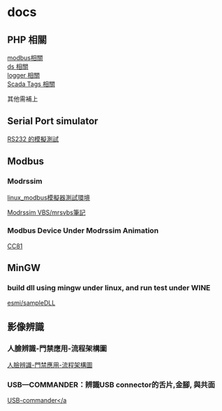 # docs
## PHP 相關

<a href="https://github.com/esmi/modbus">modbus相關</a><br>
<a href="https://github.com/esmi/ds">ds 相關</a><br>
<a href="https://github.com/esmi/logger">logger 相關</a><br>
<a href="https://github.com/esmi/ScadaTags">Scada Tags 相關</a><br>

其他需補上

## Serial Port simulator

<a href="https://github.com/esmi/docs/blob/master/RS232%20%E7%9A%84%E6%A8%A1%E6%93%AC%E6%B8%AC%E8%A9%A6.md">RS232 的模擬測試</a>
## Modbus
### Modrssim
<a href="https://github.com/esmi/docs/blob/master/linux_modbus%E6%A8%A1%E6%93%AC%E5%99%A8%E6%B8%AC%E8%A9%A6%E7%92%B0%E5%A2%83.md">linux_modbus模擬器測試環境</a>


<a href="https://github.com/esmi/docs/blob/master/mrsvbs%E7%AD%86%E8%A8%98.md">Modrssim VBS/mrsvbs筆記</a>

### Modbus Device Under Modrssim Animation
<a href="https://github.com/esmi/docs/blob/master/CC81.md">CC81</a>


## MinGW
### build dll using mingw under linux, and run test under WINE
<a href="https://github.com/esmi/sampleDLL">esmi/sampleDLL</a>

## 影像辨識
### 人臉辨識-門禁應用-流程架構圖
<a href="https://github.com/esmi/docs/blob/master/%E4%BA%BA%E8%87%89%E8%BE%A8%E8%AD%98-%E9%96%80%E7%A6%81%E6%87%89%E7%94%A8-%E6%B5%81%E7%A8%8B%E6%9E%B6%E6%A7%8B%E5%9C%96.md">人臉辨識-門禁應用-流程架構圖</a>

### USB—COMMANDER：辨識USB connector的舌片,金腳, 與共面
<a href="https://github.com/esmi/docs/blob/master/USB_Commander.md">USB-commander</a
